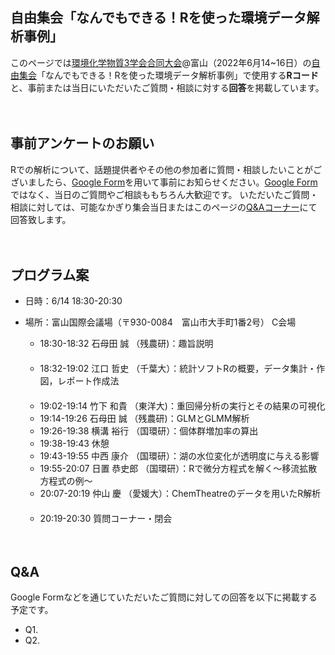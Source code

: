 ## 自由集会「なんでもできる！Rを使った環境データ解析事例」
このページでは[環境化学物質3学会合同大会](https://j-ec.smartcore.jp/M022/forum/touron30)@富山（2022年6月14~16日）の[自由集会](https://j-ec.smartcore.jp/M022/forum/touron30/free_meeting)「なんでもできる！Rを使った環境データ解析事例」で使用する<b>Rコード</b>と、事前または当日にいただいたご質問・相談に対する<b>回答</b>を掲載しています。    
    
  
    
　　 
## 事前アンケートのお願い  
Rでの解析について、話題提供者やその他の参加者に質問・相談したいことがございましたら、[Google Form](https://forms.gle/Q6BqWRmMc9A5u2hz5)を用いて事前にお知らせください。[Google Form](https://forms.gle/Q6BqWRmMc9A5u2hz5)ではなく、当日のご質問やご相談ももちろん大歓迎です。 いただいたご質問・相談に対しては、可能なかぎり集会当日またはこのページの[Q&Aコーナー](#Q&A)にて回答致します。
    
  
  

　　
## プログラム案
- 日時：6/14 18:30-20:30  
- 場所：富山国際会議場（〒930-0084　富山市大手町1番2号） C会場  
  
  * 18:30-18:32   石母田 誠 （残農研)：趣旨説明  
  　　
  * 18:32-19:02   江口 哲史 （千葉大）：統計ソフトRの概要，データ集計・作図，レポート作成法  
  　　
  * 19:02-19:14   竹下 和貴 （東洋大)：重回帰分析の実行とその結果の可視化  
  * 19:14-19:26   石母田 誠 （残農研)：GLMとGLMM解析  
  * 19:26-19:38   横溝 裕行 （国環研）：個体群増加率の算出  
  * 19:38-19:43   休憩  
  * 19:43-19:55   中西 康介 （国環研）：湖の水位変化が透明度に与える影響  
  * 19:55-20:07   日置 恭史郎 （国環研）：Rで微分方程式を解く～移流拡散方程式の例～  
  * 20:07-20:19   仲山 慶 （愛媛大）：ChemTheatreのデータを用いたR解析  
  　　
  * 20:19-20:30   質問コーナー・閉会  
    
  
  

　　
## Q&A  
Google Formなどを通じていただいたご質問に対しての回答を以下に掲載する予定です。
- Q1.   
- Q2.  
